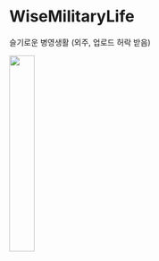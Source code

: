 # WiseMilitaryLife
슬기로운 병영생활 (외주, 업로드 허락 받음)

<img src="https://user-images.githubusercontent.com/40740128/132350529-61f185c2-497f-46b8-9ae6-68149559a0eb.png" width="30%" />
